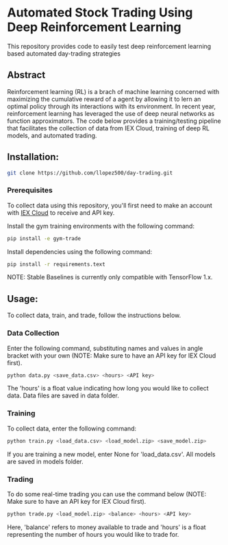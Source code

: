 # Automated Stock Trading Using Deep Reinforcement Learning

This repository provides code to easily test deep reinforcement learning based automated day-trading strategies  

## Abstract

Reinforcement learning (RL) is a brach of machine learning concerned with maximizing the cumulative reward of a agent by allowing it to lern an optimal policy through its interactions with its environment. In recent year, reinforcement learning has leveraged the use of deep neural networks as function approximators. The code below provides a training/testing pipeline that facilitates the collection of data from IEX Cloud, training of deep RL models, and automated trading. 

## Installation:
```bash
git clone https://github.com/llopez500/day-trading.git
```

### Prerequisites

To collect data using this repository, you'll first need to make an account with [IEX Cloud](https://iexcloud.io/) to receive and API key. 

Install the gym training environments with the following command: 
```bash
pip install -e gym-trade
```
Install dependencies using the following command: 
```bash
pip install -r requirements.text
```

NOTE: Stable Baselines is currently only compatible with TensorFlow 1.x.

## Usage: 

To collect data, train, and trade, follow the instructions below.

### Data Collection

Enter the following command, substituting names and values in angle bracket with your own (NOTE: Make sure to have an API key for IEX Cloud first).
```bash
python data.py <save_data.csv> <hours> <API key>
```
The 'hours' is a float value indicating how long you would like to collect data. Data files are saved in data folder.

### Training

To collect data, enter the following command: 
```bash
python train.py <load_data.csv> <load_model.zip> <save_model.zip>
```
If you are training a new model, enter None for 'load_data.csv'. All models are saved in models folder.

### Trading

To do some real-time trading you can use the command below (NOTE: Make sure to have an API key for IEX Cloud first).
```bash
python trade.py <load_model.zip> <balance> <hours> <API key>
```
Here, 'balance' refers to money available to trade and 'hours' is a float representing the number of hours you would like to trade for. 